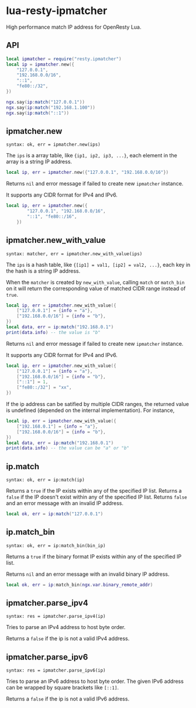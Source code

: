 # lua-resty-ipmatcher

High performance match IP address for OpenResty Lua.

## API

```lua
local ipmatcher = require("resty.ipmatcher")
local ip = ipmatcher.new({
    "127.0.0.1",
    "192.168.0.0/16",
    "::1",
    "fe80::/32",
})

ngx.say(ip:match("127.0.0.1"))
ngx.say(ip:match("192.168.1.100"))
ngx.say(ip:match("::1"))
```

## ipmatcher.new

`syntax: ok, err = ipmatcher.new(ips)`

The `ips` is a array table, like `{ip1, ip2, ip3, ...}`,
each element in the array is a string IP address.

```lua
local ip, err = ipmatcher.new({"127.0.0.1", "192.168.0.0/16"})
```

Returns `nil` and error message if failed to create new `ipmatcher` instance.

It supports any CIDR format for IPv4 and IPv6.

```lua
local ip, err = ipmatcher.new({
        "127.0.0.1", "192.168.0.0/16",
        "::1", "fe80::/16",
    })
```

## ipmatcher.new_with_value

`syntax: matcher, err = ipmatcher.new_with_value(ips)`

The `ips` is a hash table, like `{[ip1] = val1, [ip2] = val2, ...}`,
each key in the hash is a string IP address.

When the `matcher` is created by `new_with_value`, calling `match` or `match_bin`
on it will return the corresponding value of matched CIDR range instead of `true`.

```lua
local ip, err = ipmatcher.new_with_value({
    ["127.0.0.1"] = {info = "a"},
    ["192.168.0.0/16"] = {info = "b"},
})
local data, err = ip:match("192.168.0.1")
print(data.info) -- the value is "b"
```

Returns `nil` and error message if failed to create new `ipmatcher` instance.

It supports any CIDR format for IPv4 and IPv6.

```lua
local ip, err = ipmatcher.new_with_value({
    ["127.0.0.1"] = {info = "a"},
    ["192.168.0.0/16"] = {info = "b"},
    ["::1"] = 1,
    ["fe80::/32"] = "xx",
})
```

If the ip address can be satified by multiple CIDR ranges, the returned value
is undefined (depended on the internal implementation). For instance,

```lua
local ip, err = ipmatcher.new_with_value({
    ["192.168.0.1"] = {info = "a"},
    ["192.168.0.0/16"] = {info = "b"},
})
local data, err = ip:match("192.168.0.1")
print(data.info) -- the value can be "a" or "b"
```

## ip.match

`syntax: ok, err = ip:match(ip)`

Returns a `true` if the IP exists within any of the specified IP list.
Returns a `false` if the IP doesn't exist within any of the specified IP list.
Returns `false` and an error message with an invalid IP address.

```lua
local ok, err = ip:match("127.0.0.1")
```

## ip.match_bin

`syntax: ok, err = ip:match_bin(bin_ip)`

Returns a `true` if the binary format IP exists within any of the specified IP list.

Returns `nil` and an error message with an invalid binary IP address.

```lua
local ok, err = ip:match_bin(ngx.var.binary_remote_addr)
```

## ipmatcher.parse_ipv4

`syntax: res = ipmatcher.parse_ipv4(ip)`

Tries to parse an IPv4 address to host byte order.

Returns a `false` if the ip is not a valid IPv4 address.


## ipmatcher.parse_ipv6

`syntax: res = ipmatcher.parse_ipv6(ip)`

Tries to parse an IPv6 address to host byte order. The given IPv6 address
can be wrapped by square brackets like `[::1]`.

Returns a `false` if the ip is not a valid IPv6 address.
